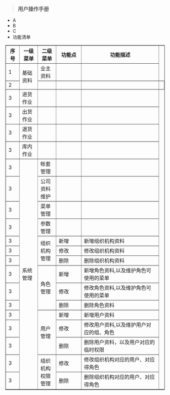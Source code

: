 > ### 用户操作手册

* A
* B
* C
* 功能清单
<table border="1">
<tr>
<th width="30">序号</th>
<th width="50">一级菜单</th>
<th width="50">二级菜单</th>
<th width="80">功能点</th>
<th width="300">功能描述</th>
</tr>
<tr>
<td>1</td>
<td rowspan="2">基础资料</td>
<td>业主资料</td>
<td></td>
<td></td>
</tr>
<tr>
<td>2</td>
<td></td>
<td></td>
<td></td>
<td></td>
</tr>
<tr>
<td>3</td>
<td>进货作业</td>
<td></td>
<td></td>
<td></td>
</tr>
<td>3</td>
<td>出货作业</td>
<td></td>
<td></td>
<td></td>
</tr>
<tr>
<td>3</td>
<td>退货作业</td>
<td></td>
<td></td>
<td></td>
</tr>
<tr>
<td>3</td>
<td>库内作业</td>
<td></td>
<td></td>
<td></td>
</tr>
<tr>
<td>3</td>
<td rowspan="15">系统管理</td>
<td>帐套管理</td>
<td></td>
<td></td>
</tr>
<tr>
<td>3</td>
<td>公司资料维护</td>
<td></td>
<td></td>
</tr>
<tr>
<td>3</td>
<td>菜单管理</td>
<td></td>
<td></td>
</tr>
<tr>
<td>3</td>
<td>参数管理</td>
<td></td>
<td></td>
</tr>
<tr>
<td>3</td>
<td rowspan="3">组织机构管理</td>
<td>新增</td>
<td>新增组织机构资料</td>
</tr>
<tr>
<td>3</td>
<td>修改</td>
<td>修改组织机构资料</td>
</tr>
<tr>
<td>3</td>
<td>删除</td>
<td>删除组织机构资料</td>
</tr>
<tr>
<td>3</td>
<td rowspan="3">角色管理</td>
<td>新增</td>
<td>新增角色资料,以及维护角色可使用的菜单</td>
</tr>
<tr>
<td>3</td>
<td>修改</td>
<td>修改角色资料,以及维护角色可使用的菜单</td>
</tr>
<tr>
<td>3</td>
<td>删除</td>
<td>删除角色资料</td>
</tr>
<tr>
<td>3</td>
<td rowspan="3">用户管理</td>
<td>新增</td>
<td>新增用户资料</td>
</tr>
<tr>
<td>3</td>
<td>修改</td>
<td>修改用户资料,以及维护用户对应的组、角色</td>
</tr>
<tr>
<td>3</td>
<td>删除</td>
<td>删除用户资料，以及用户对应的临时权限</td>
</tr>
<tr>
<td>3</td>
<td rowspan="2">组织机构权限管理</td>
<td>修改</td>
<td>修改组织机构对应的用户、对应得角色</td>
</tr>
<tr>
<td>3</td>
<td>删除</td>
<td>删除组织机构对应的用户、对应得角色</td>
</tr>
</table>